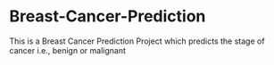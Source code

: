# Breast-Cancer-Prediction
This is a Breast Cancer Prediction Project which predicts the stage of cancer i.e., benign or malignant 
